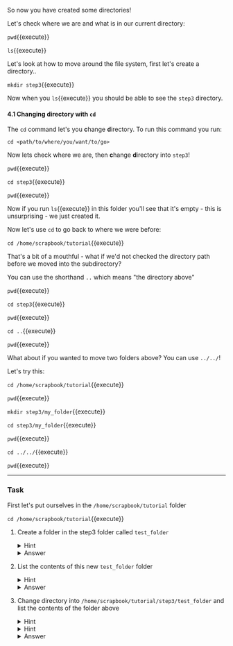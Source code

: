 So now you have created some directories!

Let's check where we are and what is in our current directory:

``pwd``{{execute}}

``ls``{{execute}}

Let's look at how to move around the file system, first let's create a
directory..

`mkdir step3`{{execute}}

Now when you `ls`{{execute}} you should be able to see the `step3` directory.

#### 4.1 Changing directory with `cd`

The `cd` command let's you **c**hange **d**irectory. To run this command you
run:

`cd <path/to/where/you/want/to/go>`

Now lets check where we are, then **c**hange **d**irectory into `step3`!

`pwd`{{execute}}

`cd step3`{{execute}}

`pwd`{{execute}}

Now if you run `ls`{{execute}} in this folder you'll see that it's empty -
this is unsurprising - we just created it.

Now let's use `cd` to go back to where we were before:

`cd /home/scrapbook/tutorial`{{execute}}

That's a bit of a mouthful - what if we'd not checked the directory path
before  we moved into the subdirectory?

You can use the shorthand `..` which means "the directory above"

`pwd`{{execute}}

`cd step3`{{execute}}

`pwd`{{execute}}

`cd ..`{{execute}}

`pwd`{{execute}}

What about if you wanted to move two folders above? You can use `../../`!

Let's try this:

`cd /home/scrapbook/tutorial`{{execute}}

`pwd`{{execute}}

`mkdir step3/my_folder`{{execute}}

`cd step3/my_folder`{{execute}}

`pwd`{{execute}}

`cd ../../`{{execute}}

`pwd`{{execute}}

___
### Task

First let's put ourselves in the `/home/scrapbook/tutorial` folder

`cd /home/scrapbook/tutorial`{{execute}}

1) Create a folder in the step3 folder called `test_folder`
    <details>
        <summary>Hint</summary>
            Remember to **m**a**k**e a **dir**ectory use ``mkdir``.
    </details>
    <details>
        <summary>Answer</summary>
            `mkdir step3/test_folder`{{execute}}
    </details>

2) List the contents of this new `test_folder` folder
    <details>
        <summary>Hint</summary>
            Remember to **l**i**s**t the contents of a directory use ``ls``.
    </details>
    <details>
        <summary>Answer</summary>
            `ls step3/test_folder`{{execute}}
    </details>

3) Change directory into `/home/scrapbook/tutorial/step3/test_folder` and list the 
contents of the folder above
    <details>
        <summary>Hint</summary>
            Remember to **l**i**s**t the contents of a directory use ``ls``.
    </details>
    <details>
        <summary>Hint</summary>
            Remember that `..` can be used as shorthand for "folder above"
    </details>
    <details>
        <summary>Answer</summary>
            `ls ..`{{execute}}
            or
            `ls /home/scrapbook/tutorial/step3`{{execute}}
    </details>